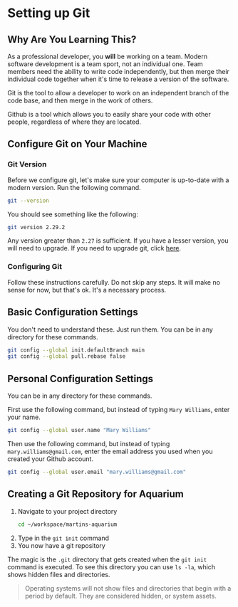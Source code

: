 # Setting up Git

## Why Are You Learning This?

As a professional developer, you **will** be working on a team. Modern software development is a team sport, not an individual one. Team members need the ability to write code independently, but then merge their individual code together when it's time to release a version of the software.

Git is the tool to allow a developer to work on an independent branch of the code base, and then merge in the work of others.

Github is a tool which allows you to easily share your code with other people, regardless of where they are located.

## Configure Git on Your Machine

### Git Version

Before we configure git, let's make sure your computer is up-to-date with a modern version. Run the following command.

```sh
git --version
```

You should see something like the following:

```sh
git version 2.29.2
```

Any version greater than `2.27` is sufficient. If you have a lesser version, you will need to upgrade. If you need to upgrade git, click [here](./GIT_UPGRADE.md).

### Configuring Git

Follow these instructions carefully. Do not skip any steps. It will make no sense for now, but that's ok. It's a necessary process.

## Basic Configuration Settings

You don't need to understand these. Just run them. You can be in any directory for these commands.

```sh
git config --global init.defaultBranch main
git config --global pull.rebase false
```

## Personal Configuration Settings

You can be in any directory for these commands.

First use the following command, but instead of typing `Mary Williams`, enter your name.

```sh
git config --global user.name "Mary Williams"
```

Then use the following command, but instead of typing `mary.williams@gmail.com`, enter the email address you used when you created your Github account.

```sh
git config --global user.email "mary.williams@gmail.com"
```

## Creating a Git Repository for Aquarium

1. Navigate to your project directory
    ```sh
    cd ~/workspace/martins-aquarium
    ```
1. Type in the `git init` command
1. You now have a git repository

The magic is the `.git` directory that gets created when the `git init` command is executed. To see this directory you can use `ls -la`, which shows hidden files and directories.

> Operating systems will not show files and directories that begin with a period by default. They are considered hidden, or system assets.

